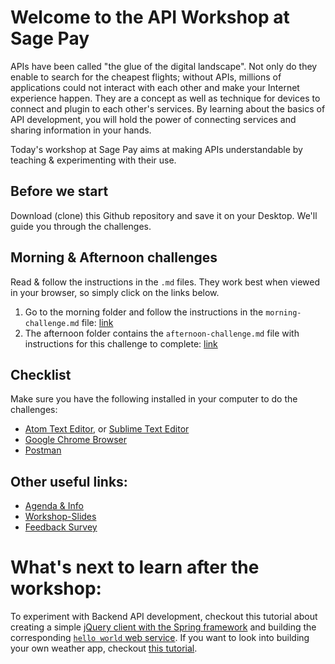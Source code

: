 # Welcome to the API Workshop at Sage Pay
APIs have been called "the glue of the digital landscape". Not only do they enable to search for the cheapest flights; without APIs, millions of applications could not interact with each other and make your Internet experience happen. They are a concept as well as technique for devices to connect and plugin to each other's services. By learning about the basics of API development, you will hold the power of connecting services and sharing information in your hands.

Today's workshop at Sage Pay aims at making APIs understandable by teaching & experimenting with their use.

## Before we start
Download (clone) this Github repository and save it on your Desktop. We'll guide you through the challenges.

## Morning & Afternoon challenges
Read & follow the instructions in the `.md` files. They work best when viewed in your browser, so simply click on the links below.
1. Go to the morning folder and follow the instructions in the `morning-challenge.md` file: [link](/morning-challenge/morning-challenge.md)
2. The afternoon folder contains the `afternoon-challenge.md` file with instructions for this challenge to complete: [link](/afternoon-challenge/afternoon-challenge.md)

## Checklist
Make sure you have the following installed in your computer to do the challenges:
* [Atom Text Editor](https://atom.io/), or [Sublime Text Editor](https://www.sublimetext.com/)
* [Google Chrome Browser](https://www.google.com/chrome/browser/desktop/)
* [Postman](https://www.getpostman.com/)

## Other useful links:
* [Agenda & Info ](http://sagepay-api-workshop.s3-website-eu-west-1.amazonaws.com/)
* [Workshop-Slides](https://docs.google.com/presentation/d/1xpoDAa8vM2hQdt9AeBPhAG0j6MjsfSCMOmN0YJSwon0/edit?usp=sharing)
* [Feedback Survey](https://api-workshop.typeform.com/to/Yj2mCx)

# What's next to learn after the workshop:
To experiment with Backend API development, checkout this tutorial about creating a simple [jQuery client with the Spring framework](https://spring.io/guides/gs/consuming-rest-jquery/) and building the corresponding [`hello world` web service](https://spring.io/guides/gs/rest-service/).
If you want to look into building your own weather app, checkout [this tutorial](https://codeburst.io/build-a-weather-website-in-30-minutes-with-node-js-express-openweather-a317f904897b).
